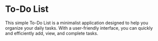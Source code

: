 # To-Do List
 This simple To-Do List is a minimalist application designed to help you organize your daily tasks. With a user-friendly interface, you can quickly and efficiently add, view, and complete tasks.
